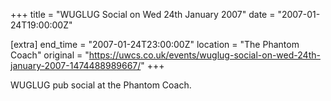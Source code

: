 +++
title = "WUGLUG Social on Wed 24th January 2007"
date = "2007-01-24T19:00:00Z"

[extra]
end_time = "2007-01-24T23:00:00Z"
location = "The Phantom Coach"
original = "https://uwcs.co.uk/events/wuglug-social-on-wed-24th-january-2007-1474488989667/"
+++

WUGLUG pub social at the Phantom Coach.

